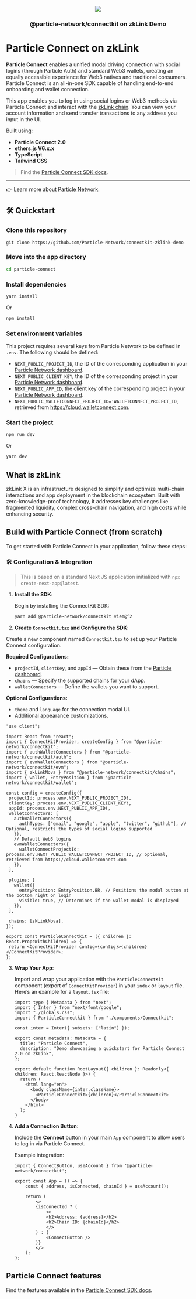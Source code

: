 
<div align="center">
  <a href="https://particle.network/">
    <img src="https://i.imgur.com/xmdzXU4.png" />
  </a>
  <h3>
 @particle-network/connectkit on zkLink Demo 
  </h3>
</div>

# Particle Connect on zkLink

**Particle Connect** enables a unified modal driving connection with social logins (through Particle Auth) and standard Web3 wallets, creating an equally accessible experience for Web3 natives and traditional consumers. Particle Connect is an all-in-one SDK capable of handling end-to-end onboarding and wallet connection.

This app enables you to log in using social logins or Web3 methods via Particle Connect and interact with the [zkLink chain](https://docs.zk.link/). You can view your account information and send transfer transactions to any address you input in the UI.

Built using:

- **Particle Connect 2.0**
- **ethers.js V6.x.x**
- **TypeScript**
- **Tailwind CSS**

> Find the [Particle Connect SDK docs](https://developers.particle.network/api-reference/connect/desktop/web).

***

👉 Learn more about [Particle Network](https://particle.network).

## 🛠️ Quickstart

### Clone this repository
```
git clone https://github.com/Particle-Network/connectkit-zklink-demo
```

### Move into the app directory

```sh
cd particle-connect
```

### Install dependencies

```sh
yarn install
```

Or

```sh
npm install
```

### Set environment variables
This project requires several keys from Particle Network to be defined in `.env`. The following should be defined:
- `NEXT_PUBLIC_PROJECT_ID`, the ID of the corresponding application in your [Particle Network dashboard](https://dashboard.particle.network/#/applications).
- `NEXT_PUBLIC_CLIENT_KEY`, the ID of the corresponding project in your [Particle Network dashboard](https://dashboard.particle.network/#/applications).
- `NEXT_PUBLIC_APP_ID`, the client key of the corresponding project in your [Particle Network dashboard](https://dashboard.particle.network/#/applications).
- `NEXT_PUBLIC_WALLETCONNECT_PROJECT_ID='WALLETCONNECT_PROJECT_ID`, retrieved from https://cloud.walletconnect.com. 

### Start the project
```sh
npm run dev
```

Or

```sh
yarn dev
```

## What is zkLink

zkLink X is an infrastructure designed to simplify and optimize multi-chain interactions and app deployment in the blockchain ecosystem. Built with zero-knowledge-proof technology, it addresses key challenges like fragmented liquidity, complex cross-chain navigation, and high costs while enhancing security.

## Build with Particle Connect (from scratch)

To get started with Particle Connect in your application, follow these steps:

### 🛠 Configuration & Integration

> This is based on a standard Next JS application initialized with `npx create-next-app@latest`.

1. **Install the SDK**: 

   Begin by installing the ConnectKit SDK:

   ```bash
   yarn add @particle-network/connectkit viem@^2
   ```

2. **Create `Connectkit.tsx` and Configure the SDK**: 

  Create a new component named `Connectkit.tsx` to set up your Particle Connect configuration.

   **Required Configurations:**
   - `projectId`, `clientKey`, and `appId` — Obtain these from the [Particle dashboard](https://dashboard.particle.network/).
   - `chains` — Specify the supported chains for your dApp.
   - `walletConnectors` — Define the wallets you want to support.

   **Optional Configurations:**
   - `theme` and `language` for the connection modal UI.
   - Additional appearance customizations.

   ```tsx
  "use client";

  import React from "react";
  import { ConnectKitProvider, createConfig } from "@particle-network/connectkit";
  import { authWalletConnectors } from "@particle-network/connectkit/auth";
  import { evmWalletConnectors } from "@particle-network/connectkit/evm";
  import { zkLinkNova } from "@particle-network/connectkit/chains";
  import { wallet, EntryPosition } from "@particle-network/connectkit/wallet";

  const config = createConfig({
    projectId: process.env.NEXT_PUBLIC_PROJECT_ID!,
    clientKey: process.env.NEXT_PUBLIC_CLIENT_KEY!,
    appId: process.env.NEXT_PUBLIC_APP_ID!,
    walletConnectors: [
      authWalletConnectors({
        authTypes: ["email", "google", "apple", "twitter", "github"], // Optional, restricts the types of social logins supported
      }),
      // Default Web3 logins
      evmWalletConnectors({
        walletConnectProjectId: process.env.NEXT_PUBLIC_WALLETCONNECT_PROJECT_ID, // optional, retrieved from https://cloud.walletconnect.com
      }),
    ],

    plugins: [
      wallet({
        entryPosition: EntryPosition.BR, // Positions the modal button at the bottom right on login
        visible: true, // Determines if the wallet modal is displayed
      }),
    ],

    chains: [zkLinkNova],
  });

  export const ParticleConnectkit = ({ children }: React.PropsWithChildren) => {
    return <ConnectKitProvider config={config}>{children}</ConnectKitProvider>;
  };

   ```

3. **Wrap Your App**:

   Import and wrap your application with the `ParticleConnectKit` component (export of `ConnectKitProvider`) in your `index` or `layout` file. Here’s an example for a `layout.tsx` file:

   ```tsx
   import type { Metadata } from "next";
   import { Inter } from "next/font/google";
   import "./globals.css";
   import { ParticleConnectkit } from "./components/Connectkit";

   const inter = Inter({ subsets: ["latin"] });

   export const metadata: Metadata = {
     title: "Particle Connect",
     description: "Demo showcasing a quickstart for Particle Connect 2.0 on zkLink",
   };

   export default function RootLayout({ children }: Readonly<{ children: React.ReactNode }>) {
     return (
       <html lang="en">
         <body className={inter.className}>
           <ParticleConnectkit>{children}</ParticleConnectkit>
         </body>
       </html>
     );
   }
   ```

4. **Add a Connection Button**:

   Include the **Connect** button in your main `App` component to allow users to log in via Particle Connect.

   Example integration:

   ```tsx
   import { ConnectButton, useAccount } from '@particle-network/connectkit';

   export const App = () => {
       const { address, isConnected, chainId } = useAccount();

       return (
           <>
           {isConnected ? (
               <>
               <h2>Address: {address}</h2>
               <h2>Chain ID: {chainId}</h2>
               </>
           ) : (
               <ConnectButton />
           )}
           </>
       );
   };
   ```

## Particle Connect features

Find the features available in the [Particle Connect SDK docs](https://developers.particle.network/api-reference/connect/desktop/web#particle-connect-for-web).
